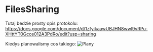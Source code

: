# FilesSharing

Tutaj bedzie prosty opis protokolu: https://docs.google.com/document/d/1zfyikaawUBJHN8wwl9vRPu-XHttYT0Gcos012A3PdRo/edit?usp=sharing

Kiedys planowalismy cos takiego:
![Plany](http://i.imgur.com/qADBxbt.jpg)
